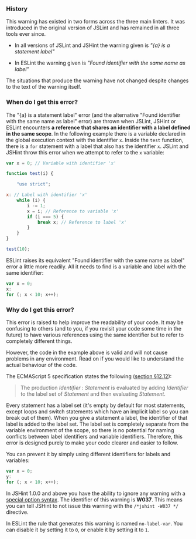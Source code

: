 <!---
{
    "titles": [
        "{a} is a statement label",
        "Found identifier with the same name as label",
        "W037"
    ],
    "slugs": [
        "a-is-a-statement-label",
        "found-identifier-with-the-same-name-as-label",
        "w037"
    ],
    "linters": [
        "jslint",
        "jshint",
        "eslint"
    ],
    "author": "jallardice"
}
-->

### History

This warning has existed in two forms across the three main linters. It was
introduced in the original version of JSLint and has remained in all three tools
ever since.

 - In all versions of JSLint and JSHint the warning given is *"{a} is a
   statement label"*

 - In ESLint the warning given is *"Found identifier with the same name as
   label"*

The situations that produce the warning have not changed despite changes to the
text of the warning itself.

### When do I get this error?

The "{a} is a statement label" error (and the alternative "Found identifier with
the same name as label" error) are thrown when JSLint, JSHint or ESLint
encounters **a reference that shares an identifier with a label defined in the
same scope**. In the following example there is a variable declared in the
global execution context with the identifier `x`. Inside the `test` function,
there is a `for` statement with a label that also has the identifier `x`. JSLint
and JSHint throw this error when we attempt to refer to the `x` variable:

<!---
{
    "linter": "jslint"
}
-->
```javascript
var x = 0; // Variable with identifier 'x'

function test(i) {

    "use strict";

x: // Label with identifier 'x'
    while (i) {
        i -= 1;
        x = i; // Reference to variable 'x'
        if (i === 5) {
            break x; // Reference to label 'x'
        }
    }
}

test(10);
```

ESLint raises its equivalent "Found identifier with the same name as label"
error a little more readily. All it needs to find is a variable and label with
the same identifier:

<!---
{
    "linter": "eslint"
}
-->
```javascript
var x = 0;
x:
for (; x < 10; x++);
```

### Why do I get this error?

This error is raised to help improve the readability of your code. It may be
confusing to others (and to you, if you revisit your code some time in the
future) to have various references using the same identifier but to refer to
completely different things.

However, the code in the example above is valid and will not cause problems in
any environment. Read on if you would like to understand the actual behaviour of
the code.

The ECMAScript 5 specification states the following ([section
§12.12][es5-12.12]):

> The production *Identifier* : *Statement* is evaluated by adding *Identifier*
> to the label set of *Statement* and then evaluating *Statement*.

Every statement has a label set (it's empty by default for most statements,
except loops and switch statements which have an implicit label so you can break
out of them). When you give a statement a label, the identifier of that label is
added to the label set. The label set is completely separate from the variable
environment of the scope, so there is no potential for naming conflicts between
label identifiers and variable identifiers. Therefore, this error is designed
purely to make your code clearer and easier to follow.

You can prevent it by simply using different identifiers for labels and
variables:

<!---
{
    "linter": "eslint"
}
-->
```javascript
var x = 0;
y:
for (; x < 10; x++);
```

In JSHint 1.0.0 and above you have the ability to ignore any warning with a
[special option syntax][jshintopts]. The identifier of this
warning is **W037**. This means you can tell JSHint to not issue this warning
with the `/*jshint -W037 */` directive.

In ESLint the rule that generates this warning is named `no-label-var`. You can
disable it by setting it to `0`, or enable it by setting it to `1`.

[jshintopts]: http://jshint.com/docs/#options
[es5-12.12]: http://es5.github.com/#x12.12
